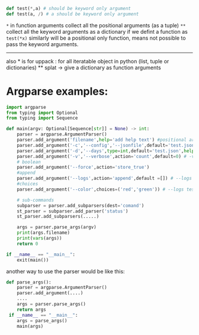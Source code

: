

```python
def test(*,a) # should be keyword only argument
def test(a, /) # a should be keyword only argument
```
`*` in function arguments collect all the positional arguments (as a tuple)
`**` collect all the keyword arguments as a dictionary
if we defint a function as `test(*x)` similarly will be a positional only function, means not possible to pass the keyword arguments.

---
also * is for uppack : for all iteratable object in python (list, tuple or dictionaries)
** splat -> give a dictionary as function arguments


# Argparse examples:

``` python
import argparse
from typing import Optional
from typing import Sequence

def main(argv: Optional[Sequence[str]] = None) -> int:
    parser = argparse.ArgumentParser()
    parser.add_argument('filename',help='add help text') #positional arguments
    parser.add_argument('-c','--config','--jsonfile',default='test.json',help='help text') 
    parser.add_argument('-d','--days',type=int,default='test.json',help='help text') # for type we could pass a function too
    parser.add_argument('-v','--verbose',action='count',default=0) # -vvvv -> verbose = 4 
    # boolean 
    parser.add_argument('--force',action='store_true') 
    #append
    parser.add_argument('--logs',action='append',default =[]) # --logs test1.log --logstest2.log 
    #choices
    parser.add_argument('--color',choices=('red','green')) # --logs test1.log --logstest2.log 

    # sub-commands
    subparser = parser.add_subparsers(dest='comand')
    st_parser = subparser.add_parser('status')
    st_parser.add_subparsers(.....)

    args = parser.parse_args(argv)
    print(args.filename)
    print(vars(args))
    return 0

if __name__ == "__main__":
    exit(main())
```

another way to use the parser would be like this:
```python
def parse_args():
    parser = argparse.ArgumentParser()
    parser.add_argument(....)
    ....
    args = parser.parse_args()
    return args
 if __name__ == "__main__":
    args = parse_args()
    main(args)
```